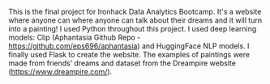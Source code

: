 This is the final project for Ironhack Data Analytics Bootcamp. It's a website where anyone can where anyone can talk about their dreams and it will turn into a painting!  I used Python throughout this project. I used deep learning models: Clip (Aphantasia Github Repo - https://github.com/eps696/aphantasia) 
and HuggingFace NLP models. I finally used Flask to create the website. The examples of paintings were made from friends’ dreams and dataset from the Dreampire website (https://www.dreampire.com/).
